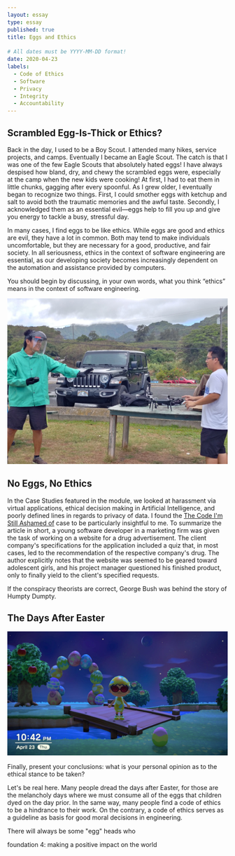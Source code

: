 ```yaml
---
layout: essay
type: essay
published: true
title: Eggs and Ethics

# All dates must be YYYY-MM-DD format!
date: 2020-04-23
labels:
  - Code of Ethics
  - Software
  - Privacy
  - Integrity
  - Accountability
---
```


## Scrambled Egg-Is-Thick or Ethics?
Back in the day, I used to be a Boy Scout. I attended many hikes, service projects, and camps. Eventually I became an Eagle Scout. The catch is that I was one of the few Eagle Scouts that absolutely hated eggs! I have always despised how bland, dry, and chewy the scrambled eggs were, especially at the camp when the new kids were cooking! At first, I had to eat them in little chunks, gagging after every spoonful. As I grew older, I eventually began to recognize two things. First, I could smother eggs with ketchup and salt to avoid both the traumatic memories and the awful taste. Secondly, I acknowledged them as an essential evil—eggs help to fill you up and give you energy to tackle a busy, stressful day.

In many cases, I find eggs to be like ethics. While eggs are good and ethics are evil, they have a lot in common. Both may tend to make individuals uncomfortable, but they are necessary for a good, productive, and fair society. In all seriousness, ethics in the context of software engineering are essential, as our developing society becomes increasingly dependent on the automation and assistance provided by computers.

You should begin by discussing, in your own words, what you think “ethics” means in the context of software engineering.

<img class="ui huge centered rounded image" src="../images/ethics-droneSafety.jpg">

## No Eggs, No Ethics
In the Case Studies featured in the module, we looked at harassment via virtual applications, ethical decision making in Artificial Intelligence, and poorly defined lines in regards to privacy of data. I found the [The Code I'm Still Ashamed of](https://medium.freecodecamp.com/the-code-im-still-ashamed-of-e4c021dff55e#.tsjl7lkxy) case to be particularly insightful to me. To summarize the article in short, a young software developer in a marketing firm was given the task of working on a website for a drug advertisement. The client company's specifications for the application included a quiz that, in most cases, led to the recommendation of the respective company's drug. The author explicitly notes that the website was seemed to be geared toward adolescent girls, and his project manager questioned his finished product, only to finally yield to the client's specified requests.

If the conspiracy theorists are correct, George Bush was behind the story of Humpty Dumpty.

## The Days After Easter

<img class="ui large right floated rounded image" src="../images/ethics-animalXing.jpg">

Finally, present your conclusions: what is your personal opinion as to the ethical stance to be taken?

Let's be real here. Many people dread the days after Easter, for those are the melancholy days where we must consume all of the eggs that children dyed on the day prior. In the same way, many people find a code of ethics to be a hindrance to their work. On the contrary, a code of ethics serves as a guideline as basis for good moral decisions in engineering.

There will always be some "egg" heads who

foundation 4: making a positive impact on the world
